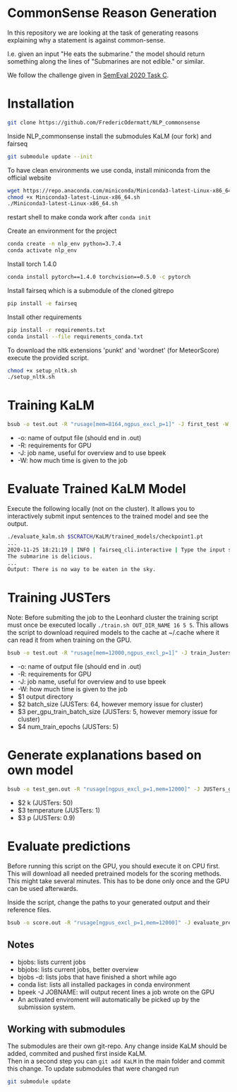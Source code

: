 # CommonSense Reason Generation

In this repository we are looking at the task of generating reasons explaining why a statement is against common-sense.

I.e. given an input "He eats the submarine." the model should return something along the lines of "Submarines are not edible." or similar.

We follow the challenge given in [SemEval 2020 Task C](https://competitions.codalab.org/competitions/21080#learn_the_details).

# Installation

```bash
git clone https://github.com/FredericOdermatt/NLP_commonsense
```

Inside NLP_commonsense install the submodules KaLM (our fork) and fairseq
```bash
git submodule update --init
```

To have clean environments we use conda, install miniconda from the official website
```bash
wget https://repo.anaconda.com/miniconda/Miniconda3-latest-Linux-x86_64.sh
chmod +x Miniconda3-latest-Linux-x86_64.sh
./Miniconda3-latest-Linux-x86_64.sh
```

restart shell to make conda work after  `conda init`

Create an environment for the project
```bash
conda create -n nlp_env python=3.7.4
conda activate nlp_env
```
Install torch 1.4.0
```bash
conda install pytorch==1.4.0 torchvision==0.5.0 -c pytorch
```
Install fairseq which is a submodule of the cloned gitrepo
```bash
pip install -e fairseq
```

Install other requirements
```bash
pip install -r requirements.txt
conda install --file requirements_conda.txt
```


To download the nltk extensions 'punkt' and 'wordnet' (for MeteorScore) execute the provided script.
```bash
chmod +x setup_nltk.sh
./setup_nltk.sh
```

# Training KaLM
```bash
bsub -o test.out -R "rusage[mem=8164,ngpus_excl_p=1]" -J first_test -W 4:00 <<< "NLP_commonsense/train_kalm.sh"
```

* -o: name of output file (should end in .out)
* -R: requirements for GPU
* -J: job name, useful for overview and to use bpeek
* -W: how much time is given to the job

# Evaluate Trained KaLM Model

Execute the following locally (not on the cluster). It allows you to interactively submit input sentences to the trained model and see the output.
```bash
./evaluate_kalm.sh $SCRATCH/KaLM/trained_models/checkpoint1.pt
...
2020-11-25 18:21:19 | INFO | fairseq_cli.interactive | Type the input sentence and press return:
The submarine is delicious.
...
Output: There is no way to be eaten in the sky.
```
# Training JUSTers

Note: Before submiting the job to the Leonhard cluster the training script must once be executed locally `./train.sh OUT_DIR_NAME 16 5 5`. This allows the script to download required models to the cache at ~/.cache where it can read it from when training on the GPU.
```bash
bsub -o test.out -R "rusage[mem=12000,ngpus_excl_p=1]" -J train_Justers -W 4:00 ./train.sh OUT_DIR_NAME 16 5 5
```

* -o: name of output file (should end in .out)
* -R: requirements for GPU
* -J: job name, useful for overview and to use bpeek
* -W: how much time is given to the job
* $1 output directory
* $2 batch_size (JUSTers: 64, however memory issue for cluster) 
* $3 per_gpu_train_batch_size (JUSTers: 5, however memory issue for cluster)
* $4 num_train_epochs (JUSTers: 5)

# Generate explanations based on own model

```bash
bsub -o test_gen.out -R "rusage[ngpus_excl_p=1,mem=12000]" -J JUSTers_generate -W 4:00 ./generate.sh gpt2-medium 5 1 0.9
```
* $2 k (JUSTers: 50)
* $3 temperature (JUSTers: 1) 
* $3 p (JUSTers: 0.9)


# Evaluate predictions
Before running this script on the GPU, you should execute it on CPU first. This will download all needed pretrained models for the scoring methods. This might take several minutes. This has to be done only once and the GPU can be used afterwards. 

Inside the script, change the paths to your generated output and their reference files.

```bash
bsub -o score.out -R "rusage[ngpus_excl_p=1,mem=12000]" -J evaluate_predictions -W 4:00 ./evaluate.sh 
```


## Notes

* bjobs: lists current jobs
* bbjobs: lists current jobs, better overview
* bjobs -d: lists jobs that have finished a short while ago
* conda list: lists all installed packages in conda environment
* bpeek -J JOBNAME: will output recent lines a job wrote on the GPU
* An activated enviroment will automatically be picked up by the submission system.


## Working with submodules

The submodules are their own git-repo. Any change inside KaLM should be added, commited and pushed first inside KaLM. \
Then in a second step you can `git add KaLM` in the main folder and commit this change. To update submodules that were changed run
```bash
git submodule update
```
